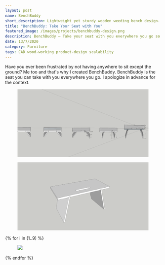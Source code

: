 ```yaml
---
layout: post
name: BenchBuddy
short_description: Lightweight yet sturdy wooden weeding bench design.
title: "BenchBuddy: Take Your Seat with You"
featured_image: /images/projects/benchbuddy-design.png
description: BenchBuddy – Take your seat with you everywhere you go so you never have to sit on the ground again.
date: 13/7/2020
category: Furniture
tags: CAD wood-working product-design scalability
---
```


Have you ever been frustrated by not having anywhere to sit except the ground? Me too and that's why I created BenchBuddy. BenchBuddy is the seat you can take with you everywhere you go. I apologize in advance for the context.

<figure>
  <a href='/images/projects/benchbuddy-designs.png'><img src='/images/projects/benchbuddy-designs.png' /></a>
</figure>
<figure>
  <a href='/images/projects/benchbuddy-design.png'><img src='/images/projects/benchbuddy-design.png' /></a>
</figure>
{% for i in (1..9) %}
<figure>
  <a href='/images/projects/benchbuddy-{{i}}.JPG'><img src='/images/projects/benchbuddy-{{i}}.JPG' /></a>
</figure>
{% endfor %}
